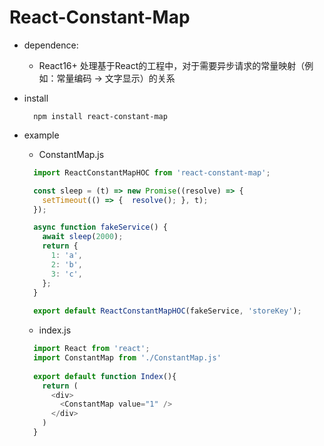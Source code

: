# React-Constant-Map
  * dependence:
    + React16+ 处理基于React的工程中，对于需要异步请求的常量映射（例如：常量编码 -> 文字显示）的关系
  * install
    ```shell
      npm install react-constant-map
    ```
  * example
    + ConstantMap.js
    ```javascript
      import ReactConstantMapHOC from 'react-constant-map';

      const sleep = (t) => new Promise((resolve) => {
        setTimeout(() => {  resolve(); }, t);
      });

      async function fakeService() {
        await sleep(2000);
        return {
          1: 'a',
          2: 'b',
          3: 'c',
        };
      }
      
      export default ReactConstantMapHOC(fakeService, 'storeKey');
    ```

    + index.js
    ```javascript
      import React from 'react';
      import ConstantMap from './ConstantMap.js'
      
      export default function Index(){
        return (
          <div>
            <ConstantMap value="1" />
          </div>
        )
      }
    ```
